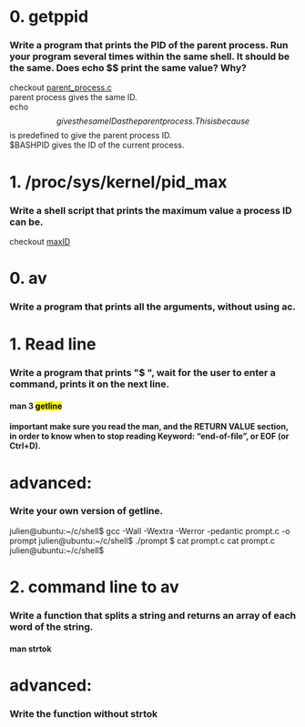 # 0. getppid  
### **Write a program that prints the PID of the parent process. Run your program several times within the same shell. It should be the same. Does echo $$ print the same value? Why?**
checkout [parent_process.c](/parent_process.c)\
parent process gives the same ID.\
echo $$ gives the same ID as the parent process. This is because $$ is predefined to give the parent process ID.\
$BASHPID gives the ID of the current process.


# 1. /proc/sys/kernel/pid_max  
### **Write a shell script that prints the maximum value a process ID can be.**
checkout [maxID](/maxID)


# 0. av
### **Write a program that prints all the arguments, without using ac.**

# 1. Read line
### **Write a program that prints "$ ", wait for the user to enter a command, prints it on the next line.**

#### man 3 <mark >getline</mark>

#### important make sure you read the man, and the RETURN VALUE section, in order to know when to stop reading Keyword: “end-of-file”, or EOF (or Ctrl+D).

# **advanced:**
### **Write your own version of getline.**

julien@ubuntu:~/c/shell$ gcc -Wall -Wextra -Werror -pedantic prompt.c -o prompt
julien@ubuntu:~/c/shell$ ./prompt
$ cat prompt.c
cat prompt.c
julien@ubuntu:~/c/shell$


# 2. command line to av
### **Write a function that splits a string and returns an array of each word of the string.**

#### man strtok

# **advanced:**
### **Write the function without strtok**

